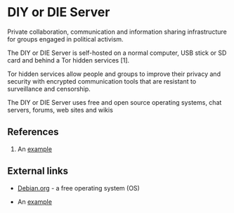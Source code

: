 # DIY or DIE Server

Private collaboration, communication and information sharing infrastructure for groups engaged in political activism.

The DIY or DIE Server is self-hosted on a normal computer, USB stick or SD card and behind a Tor hidden services [1].

Tor hidden services allow people and groups to improve their privacy and security with encrypted communication tools that are resistant to surveillance and censorship.

The DIY or DIE Server uses free and open source operating systems, chat servers, forums, web sites and wikis

## References

1.  An [example](http://url.com/ "Title")


## External links

*   [Debian.org](http://www.debian.org/ "Debian.org") - a free operating system (OS)

*   An [example](http://url.com/ "Title")
